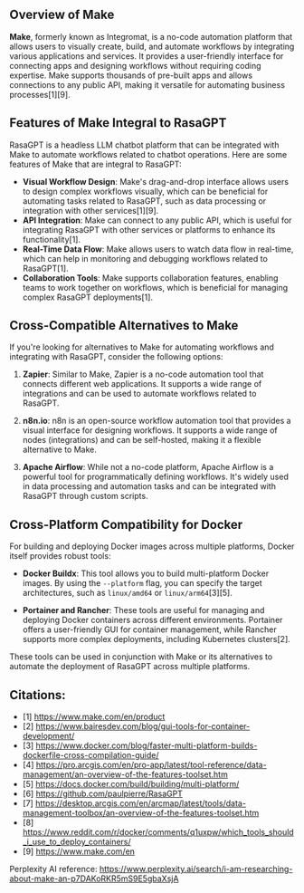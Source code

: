 ## Overview of Make

**Make**, formerly known as Integromat, is a no-code automation platform that allows users to visually create, build, and automate workflows by integrating various applications and services. It provides a user-friendly interface for connecting apps and designing workflows without requiring coding expertise. Make supports thousands of pre-built apps and allows connections to any public API, making it versatile for automating business processes[1][9].

## Features of Make Integral to RasaGPT

RasaGPT is a headless LLM chatbot platform that can be integrated with Make to automate workflows related to chatbot operations. Here are some features of Make that are integral to RasaGPT:

- **Visual Workflow Design**: Make's drag-and-drop interface allows users to design complex workflows visually, which can be beneficial for automating tasks related to RasaGPT, such as data processing or integration with other services[1][9].
- **API Integration**: Make can connect to any public API, which is useful for integrating RasaGPT with other services or platforms to enhance its functionality[1].
- **Real-Time Data Flow**: Make allows users to watch data flow in real-time, which can help in monitoring and debugging workflows related to RasaGPT[1].
- **Collaboration Tools**: Make supports collaboration features, enabling teams to work together on workflows, which is beneficial for managing complex RasaGPT deployments[1].

## Cross-Compatible Alternatives to Make

If you're looking for alternatives to Make for automating workflows and integrating with RasaGPT, consider the following options:

1. **Zapier**: Similar to Make, Zapier is a no-code automation tool that connects different web applications. It supports a wide range of integrations and can be used to automate workflows related to RasaGPT.

2. **n8n.io**: n8n is an open-source workflow automation tool that provides a visual interface for designing workflows. It supports a wide range of nodes (integrations) and can be self-hosted, making it a flexible alternative to Make.

3. **Apache Airflow**: While not a no-code platform, Apache Airflow is a powerful tool for programmatically defining workflows. It's widely used in data processing and automation tasks and can be integrated with RasaGPT through custom scripts.

## Cross-Platform Compatibility for Docker

For building and deploying Docker images across multiple platforms, Docker itself provides robust tools:

- **Docker Buildx**: This tool allows you to build multi-platform Docker images. By using the `--platform` flag, you can specify the target architectures, such as `linux/amd64` or `linux/arm64`[3][5].

- **Portainer and Rancher**: These tools are useful for managing and deploying Docker containers across different environments. Portainer offers a user-friendly GUI for container management, while Rancher supports more complex deployments, including Kubernetes clusters[2].

These tools can be used in conjunction with Make or its alternatives to automate the deployment of RasaGPT across multiple platforms.

## Citations:

- [1] https://www.make.com/en/product
- [2] https://www.bairesdev.com/blog/gui-tools-for-container-development/
- [3] https://www.docker.com/blog/faster-multi-platform-builds-dockerfile-cross-compilation-guide/
- [4] https://pro.arcgis.com/en/pro-app/latest/tool-reference/data-management/an-overview-of-the-features-toolset.htm
- [5] https://docs.docker.com/build/building/multi-platform/
- [6] https://github.com/paulpierre/RasaGPT
- [7] https://desktop.arcgis.com/en/arcmap/latest/tools/data-management-toolbox/an-overview-of-the-features-toolset.htm
- [8] https://www.reddit.com/r/docker/comments/q1uxpw/which_tools_should_i_use_to_deploy_containers/
- [9] https://www.make.com/en

Perplexity AI reference: https://www.perplexity.ai/search/i-am-researching-about-make-an-p7DAKoRKR5mS9E5gbaXsjA
